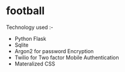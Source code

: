 # football
Technology used :-
- Python Flask
- Sqlite
- Argon2 for password Encryption
- Twilio for Two factor Mobile Authentication
- Materalized CSS
